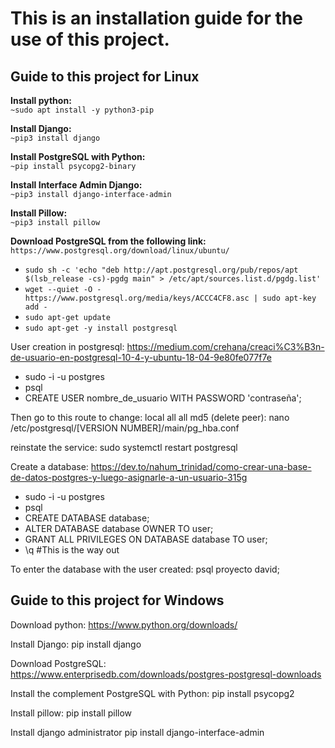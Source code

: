 # This is an installation guide for the use of this project.

## Guide to this project for Linux

**Install python:**<br>
``` ~sudo apt install -y python3-pip ```

**Install Django:**<br>
``` ~pip3 install django ```

**Install PostgreSQL with Python:**<br>
``` ~pip install psycopg2-binary ```

**Install Interface Admin Django:**<br>
``` ~pip3 install django-interface-admin ```

**Install Pillow:**<br>
``` ~pip3 install pillow ``` 

**Download PostgreSQL from the following link:**<br> 
`https://www.postgresql.org/download/linux/ubuntu/`

- ```sudo sh -c 'echo "deb http://apt.postgresql.org/pub/repos/apt $(lsb_release -cs)-pgdg main" > /etc/apt/sources.list.d/pgdg.list' ```
- ```wget --quiet -O - https://www.postgresql.org/media/keys/ACCC4CF8.asc | sudo apt-key add - ```
- ```sudo apt-get update``` 
- ```sudo apt-get -y install postgresql ```

User creation in postgresql:
https://medium.com/crehana/creaci%C3%B3n-de-usuario-en-postgresql-10-4-y-ubuntu-18-04-9e80fe077f7e

- sudo -i -u postgres
- psql
- CREATE USER nombre_de_usuario WITH PASSWORD 'contraseña';

Then go to this route to change: local all all md5 (delete peer):
  nano /etc/postgresql/[VERSION NUMBER]/main/pg_hba.conf

reinstate the service:
  sudo systemctl restart postgresql

Create a database:
https://dev.to/nahum_trinidad/como-crear-una-base-de-datos-postgres-y-luego-asignarle-a-un-usuario-315g

- sudo -i -u postgres
- psql
- CREATE DATABASE database;
- ALTER DATABASE database OWNER TO user;
- GRANT ALL PRIVILEGES ON DATABASE database TO user;
- \q #This is the way out

To enter the database with the user created:
  psql proyecto david;


## Guide to this project for Windows

Download python:
  https://www.python.org/downloads/

Install Django:
  pip install django

Download PostgreSQL:
  https://www.enterprisedb.com/downloads/postgres-postgresql-downloads

Install the complement PostgreSQL with Python:
  pip install psycopg2

Install pillow:
 pip install pillow

Install django administrator
pip install django-interface-admin